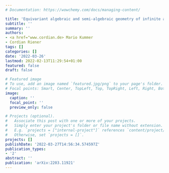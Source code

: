 ```yaml
---
# Documentation: https://wowchemy.com/docs/managing-content/

title: 'Equivariant algebraic and semi-algebraic geometry of infinite affine space'
subtitle: ''
summary: ''
authors:
- <a href="www.cordian.de> Mario Kummer
- Cordian Riener
tags: []
categories: []
date: '2022-03-26'
lastmod: 2022-02-13T11:29:54+01:00
featured: false
draft: false

# Featured image
# To use, add an image named `featured.jpg/png` to your page's folder.
# Focal points: Smart, Center, TopLeft, Top, TopRight, Left, Right, BottomLeft, Bottom, BottomRight.
image:
  caption: ''
  focal_point: ''
  preview_only: false

# Projects (optional).
#   Associate this post with one or more of your projects.
#   Simply enter your project's folder or file name without extension.
#   E.g. `projects = ["internal-project"]` references `content/project/deep-learning/index.md`.
#   Otherwise, set `projects = []`.
projects: []
publishDate: '2022-03-27T14:56:34.574597Z'
publication_types:
- '2'
abstract: ''
publication: 'arXiv:2203.11921'
---
```


